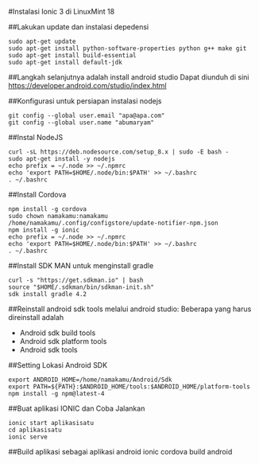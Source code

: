#Instalasi Ionic 3 di LinuxMint 18

##Lakukan update dan instalasi depedensi

```
sudo apt-get update
sudo apt-get install python-software-properties python g++ make git
sudo apt-get install build-essential
sudo apt-get install default-jdk
```

##Langkah selanjutnya adalah install android studio
Dapat diunduh di sini https://developer.android.com/studio/index.html

##Konfigurasi untuk persiapan instalasi nodejs
```
git config --global user.email "apa@apa.com"
git config --global user.name "abumaryam"
```

##Instal NodeJS
```
curl -sL https://deb.nodesource.com/setup_8.x | sudo -E bash -
sudo apt-get install -y nodejs
echo prefix = ~/.node >> ~/.npmrc
echo 'export PATH=$HOME/.node/bin:$PATH' >> ~/.bashrc
. ~/.bashrc
```

##Install Cordova
```
npm install -g cordova
sudo chown namakamu:namakamu /home/namakamu/.config/configstore/update-notifier-npm.json
npm install -g ionic
echo prefix = ~/.node >> ~/.npmrc
echo 'export PATH=$HOME/.node/bin:$PATH' >> ~/.bashrc
. ~/.bashrc

```

##Install SDK MAN untuk menginstall gradle
```
curl -s "https://get.sdkman.io" | bash
source "$HOME/.sdkman/bin/sdkman-init.sh"
sdk install gradle 4.2
```

##Reinstall android sdk tools melalui android studio:
Beberapa yang harus direinstall adalah
- Android sdk build tools
- Android sdk platform tools
- Android sdk tools

##Setting Lokasi Android SDK
```
export ANDROID_HOME=/home/namakamu/Android/Sdk
export PATH=${PATH}:$ANDROID_HOME/tools:$ANDROID_HOME/platform-tools
npm install -g npm@latest-4
```

##Buat aplikasi IONIC dan Coba Jalankan
```
ionic start aplikasisatu
cd aplikasisatu
ionic serve
```

##Build aplikasi sebagai aplikasi android
ionic cordova build android